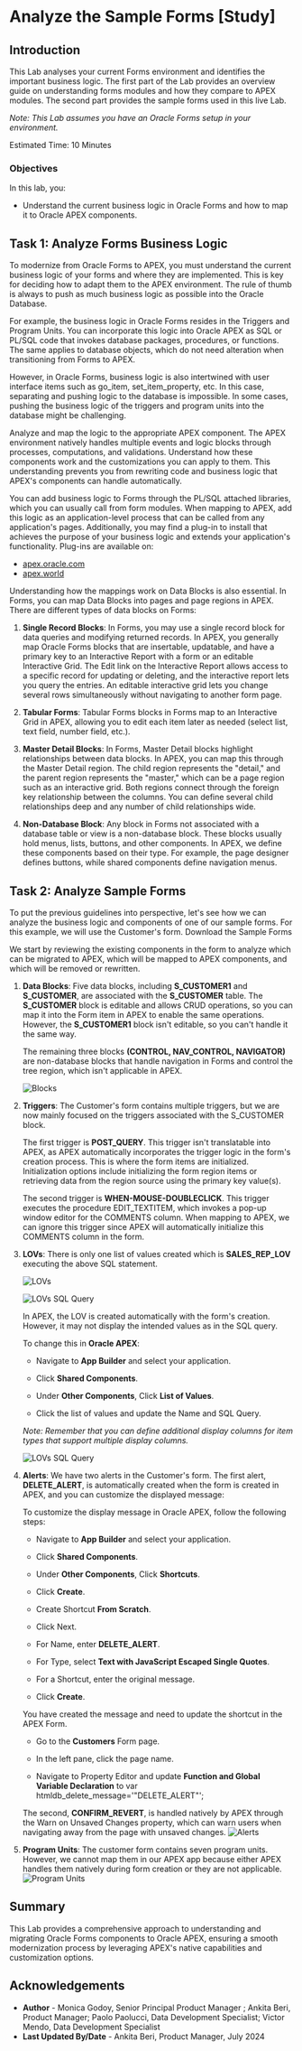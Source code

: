 # Analyze the Sample Forms [Study]

## Introduction

This Lab analyses your current Forms environment and identifies the important business logic. The first part of the Lab provides an overview guide on understanding forms modules and how they compare to APEX modules. The second part provides the sample forms used in this live Lab.

*Note: This Lab assumes you have an Oracle Forms setup in your environment.*

Estimated Time: 10 Minutes

### Objectives

In this lab, you:

- Understand the current business logic in Oracle Forms and how to map it to Oracle APEX components.

## Task 1: Analyze Forms Business Logic

To modernize from Oracle Forms to APEX, you must understand the current business logic of your forms and where they are implemented. This is key for deciding how to adapt them to the APEX environment. The rule of thumb is always to push as much business logic as possible into the Oracle Database.

For example, the business logic in Oracle Forms resides in the Triggers and Program Units. You can incorporate this logic into Oracle APEX as SQL or PL/SQL code that invokes database packages, procedures, or functions. The same applies to database objects, which do not need alteration when transitioning from Forms to APEX.

However, in Oracle Forms, business logic is also intertwined with user interface items such as go\_item, set\_item\_property, etc. In this case, separating and pushing logic to the database is impossible. In some cases, pushing the business logic of the triggers and program units into the database might be challenging.

Analyze and map the logic to the appropriate APEX component. The APEX environment natively handles multiple events and logic blocks through processes, computations, and validations. Understand how these components work and the customizations you can apply to them. This understanding prevents you from rewriting code and business logic that APEX's components can handle automatically.

You can add business logic to Forms through the PL/SQL attached libraries, which you can usually call from form modules. When mapping to APEX, add this logic as an application-level process that can be called from any application's pages. Additionally, you may find a plug-in to install that achieves the purpose of your business logic and extends your application's functionality. Plug-ins are available on:

- [apex.oracle.com](https://apex.oracle.com/en/solutions/apps/)
- [apex.world](https://apex.world/ords/f?p=100:700)

Understanding how the mappings work on Data Blocks is also essential. In Forms, you can map Data Blocks into pages and page regions in APEX. There are different types of data blocks on Forms:

1. **Single Record Blocks**:
In Forms, you may use a single record block for data queries and modifying returned records. In APEX, you generally map Oracle Forms blocks that are insertable, updatable, and have a primary key to an Interactive Report with a form or an editable Interactive Grid. The Edit link on the Interactive Report allows access to a specific record for updating or deleting, and the interactive report lets you query the entries. An editable interactive grid lets you change several rows simultaneously without navigating to another form page.

2. **Tabular Forms**:
Tabular Forms blocks in Forms map to an Interactive Grid in APEX, allowing you to edit each item later as needed (select list, text field, number field, etc.).

3. **Master Detail Blocks**:
In Forms, Master Detail blocks highlight relationships between data blocks. In APEX, you can map this through the Master Detail region. The child region represents the "detail," and the parent region represents the "master," which can be a page region such as an interactive grid. Both regions connect through the foreign key relationship between the columns. You can define several child relationships deep and any number of child relationships wide.

4. **Non-Database Block**:
Any block in Forms not associated with a database table or view is a non-database block. These blocks usually hold menus, lists, buttons, and other components. In APEX, we define these components based on their type. For example, the page designer defines buttons, while shared components define navigation menus.

## Task 2: Analyze Sample Forms

To put the previous guidelines into perspective, let's see how we can analyze the business logic and components of one of our sample forms. For this example, we will use the Customer's form. Download the Sample Forms

We start by reviewing the existing components in the form to analyze which can be migrated to APEX, which will be mapped to APEX components, and which will be removed or rewritten.

1. **Data Blocks**: Five data blocks, including **S\_CUSTOMER1** and **S\_CUSTOMER**, are associated with the **S\_CUSTOMER** table. The **S\_CUSTOMER** block is editable and allows CRUD operations, so you can map it into the Form item in APEX to enable the same operations. However, the **S\_CUSTOMER1** block isn't editable, so you can't handle it the same way.

    The remaining three blocks **(CONTROL, NAV\_CONTROL, NAVIGATOR)** are non-database blocks that handle navigation in Forms and control the tree region, which isn't applicable in APEX.

    ![Blocks](images/data-blocks.png " ")

2. **Triggers**: The Customer's form contains multiple triggers, but we are now mainly focused on the triggers associated with the S\_CUSTOMER block.

    The first trigger is **POST\_QUERY**. This trigger isn't translatable into APEX, as APEX automatically incorporates the trigger logic in the form's creation process. This is where the form items are initialized. Initialization options include initializing the form region items or retrieving data from the region source using the primary key value(s).

    The second trigger is **WHEN-MOUSE-DOUBLECLICK**. This trigger executes the procedure EDIT\_TEXTITEM, which invokes a pop-up window editor for the COMMENTS column. When mapping to APEX, we can ignore this trigger since APEX will automatically initialize this COMMENTS column in the form.

3. **LOVs**: There is only one list of values created which is **SALES\_REP\_LOV** executing the above SQL statement.

    ![LOVs](images/lovs1.png " ")

    ![LOVs SQL Query](images/sql-query1.png " ")

    In APEX, the LOV is created automatically with the form's creation. However, it may not display the intended values as in the SQL query.

    To change this in **Oracle APEX**:

    - Navigate to **App Builder** and select your application.

    - Click **Shared Components**.

    - Under **Other Components**, Click **List of Values**.

    - Click the list of values and update the Name and SQL Query.

    *Note: Remember that you can define additional display columns for item types that support multiple display columns.*

   ![LOVs SQL Query](images/sales-rep-lovs1.png " ")

4. **Alerts**: We have two alerts in the Customer's form. The first alert, **DELETE\_ALERT**, is automatically created when the form is created in APEX, and you can customize the displayed message:

    To customize the display message in Oracle APEX, follow the following steps:

    - Navigate to **App Builder** and select your application.

    - Click **Shared Components**.

    - Under **Other Components**, Click **Shortcuts**.

    - Click **Create**.

    - Create Shortcut **From Scratch**.

    - Click Next.

    - For Name, enter **DELETE\_ALERT**.

    - For Type, select **Text with JavaScript Escaped Single Quotes**.

    - For a Shortcut, enter the original message.

    - Click **Create**.

    You have created the message and need to update the shortcut in the APEX Form.

    - Go to the **Customers** Form page.

    - In the left pane, click the page name.

    - Navigate to Property Editor and update **Function and Global Variable Declaration** to var htmldb\_delete\_message='"DELETE\_ALERT"';

    The second, **CONFIRM\_REVERT**, is handled natively by APEX through the Warn on Unsaved Changes property, which can warn users when navigating away from the page with unsaved changes.
  ![Alerts](images/alerts1.png " ")

5. **Program Units**: The customer form contains seven program units. However, we cannot map them in our APEX app because either APEX handles them natively during form creation or they are not applicable.
  ![Program Units](images/program-units1.png " ")

## Summary

This Lab provides a comprehensive approach to understanding and migrating Oracle Forms components to Oracle APEX, ensuring a smooth modernization process by leveraging APEX's native capabilities and customization options.

## Acknowledgements

- **Author** - Monica Godoy, Senior Principal Product Manager ; Ankita Beri, Product Manager; Paolo Paolucci, Data Development Specialist; Victor Mendo, Data Development Specialist
- **Last Updated By/Date** - Ankita Beri, Product Manager, July 2024
